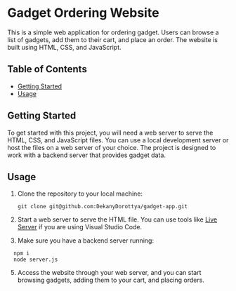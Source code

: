 # Gadget Ordering Website

This is a simple web application for ordering gadget. Users can browse a list of gadgets, add them to their cart, and place an order. The website is built using HTML, CSS, and JavaScript.

## Table of Contents

- [Getting Started](#getting-started)
- [Usage](#usage)


## Getting Started

To get started with this project, you will need a web server to serve the HTML, CSS, and JavaScript files. You can use a local development server or host the files on a web server of your choice. The project is designed to work with a backend server that provides gadget data.

## Usage

1. Clone the repository to your local machine:

   ```shell
   git clone git@github.com:DekanyDorottya/gadget-app.git
   ```

2. Start a web server to serve the HTML file. You can use tools like [Live Server](https://marketplace.visualstudio.com/items?itemName=ritwickdey.LiveServer) if you are using Visual Studio Code.

3. Make sure you have a backend server running:
 ```shell
   npm i
   node server.js
   ```
5. Access the website through your web server, and you can start browsing gadgets, adding them to your cart, and placing orders.

